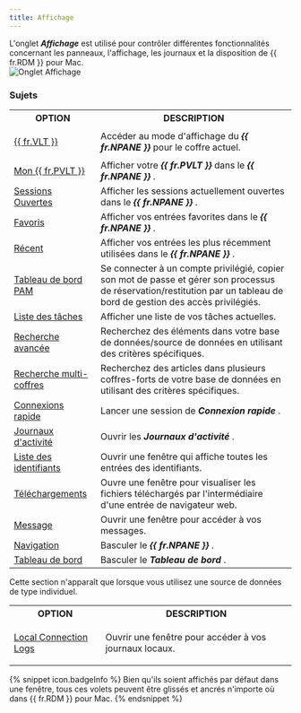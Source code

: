 ```yaml
---
title: Affichage
---
```

L&apos;onglet ***Affichage*** est utilisé pour contrôler différentes fonctionnalités concernant les panneaux, l&apos;affichage, les journaux et la disposition de {{ fr.RDM }} pour Mac.  
![Onglet Affichage](/img/fr/rdm/mac/clip4079.png) 

### Sujets 

<table>
	<tr>
		<th>
OPTION 
		</th>
		<th>
DESCRIPTION 
		</th>
	</tr>
	<tr>
		<td>

[{{ fr.VLT }}](/fr/rdm/mac/commands/view/vaults/) 
		</td>
		<td>
Accéder au mode d&apos;affichage du ***{{ fr.NPANE }}*** pour le coffre actuel. 
		</td>
	</tr>
	<tr>
		<td>
[Mon {{ fr.PVLT }}](/fr/rdm/mac/commands/view/vaults/) 
		</td>
		<td>
Afficher votre ***{{ fr.PVLT }}*** dans le ***{{ fr.NPANE }}*** . 
		</td>
	</tr>
	<tr>
		<td>
[Sessions Ouvertes](/fr/rdm/mac/commands/view/opened-sessions/) 
		</td>
		<td>
Afficher les sessions actuellement ouvertes dans le ***{{ fr.NPANE }}*** . 
		</td>
	</tr>
	<tr>
		<td>
[Favoris](/fr/rdm/mac/user-interface/navigation-pane/favorite-entries/) 
		</td>
		<td>
Afficher vos entrées favorites dans le ***{{ fr.NPANE }}*** . 
		</td>
	</tr>
	<tr>
		<td>
[Récent](/fr/rdm/mac/user-interface/navigation-pane/most-recently-used-entries/) 
		</td>
		<td>
Afficher vos entrées les plus récemment utilisées dans le ***{{ fr.NPANE }}*** . 
		</td>
	</tr>
	<tr>
		<td>
[Tableau de bord PAM](/fr/rdm/mac/commands/view/pam-dashboard/) 
		</td>
		<td>
Se connecter à un compte privilégié, copier son mot de passe et gérer son processus de réservation/restitution par un tableau de bord de gestion des accès privilégiés. 
		</td>
	</tr>
	<tr>
		<td>
[Liste des tâches](/fr/rdm/mac/commands/view/task-list/) 
		</td>
		<td>
Afficher une liste de vos tâches actuelles. 
		</td>
	</tr>
	<tr>
		<td>
[Recherche avancée](/fr/rdm/mac/commands/view/advanced-search/) 
		</td>
		<td>
Recherchez des éléments dans votre base de données/source de données en utilisant des critères spécifiques. 
		</td>
	</tr>
	<tr>
		<td>
[Recherche multi-coffres](/fr/rdm/mac/commands/view/multi-vault-search/) 
		</td>
		<td>
Recherchez des articles dans plusieurs coffres-forts de votre base de données en utilisant des critères spécifiques. 
		</td>
	</tr>
	<tr>
		<td>
[Connexions rapide](/fr/rdm/mac/commands/view/quick-connect/) 
		</td>
		<td>
Lancer une session de ***Connexion rapide*** . 
		</td>
	</tr>
	<tr>
		<td>
[Journaux d&apos;activité](/fr/rdm/mac/commands/view/activity-logs/) 
		</td>
		<td>
Ouvrir les ***Journaux d&apos;activité*** . 
		</td>
	</tr>
	<tr>
		<td>
[Liste des identifiants](/fr/rdm/mac/commands/view/credential-list/) 
		</td>
		<td>
Ouvrir une fenêtre qui affiche toutes les entrées des identifiants. 
		</td>
	</tr>
	<tr>
		<td>
[Téléchargements](/fr/rdm/mac/commands/view/downloads/) 
		</td>
		<td>
Ouvre une fenêtre pour visualiser les fichiers téléchargés par l&apos;intermédiaire d&apos;une entrée de navigateur web. 
		</td>
	</tr>
	<tr>
		<td>
[Message](/fr/rdm/mac/commands/view/message/) 
		</td>
		<td>
Ouvrir une fenêtre pour accéder à vos messages. 
		</td>
	</tr>
	<tr>
		<td>
[Navigation](/fr/rdm/mac/user-interface/navigation-pane/) 
		</td>
		<td>
Basculer le ***{{ fr.NPANE }}*** . 
		</td>
	</tr>
	<tr>
		<td>
[Tableau de bord](/fr/rdm/mac/user-interface/content-area/dashboard/) 
		</td>
		<td>
Basculer le ***Tableau de bord*** . 
		</td>
	</tr>
</table>

Cette section n&apos;apparaît que lorsque vous utilisez une source de données de type individuel. 

<table>
	<tr>
		<th>
OPTION 
		</th>
		<th>
DESCRIPTION 
		</th>
	</tr>
	<tr>
		<td>

[Local Connection Logs](/fr/rdm/mac/commands/view/local-connection-logs/) 
		</td>
		<td>
Ouvrir une fenêtre pour accéder à vos journaux locaux. 
		</td>
	</tr>
</table>

{% snippet icon.badgeInfo %} 
Bien qu&apos;ils soient affichés par défaut dans une fenêtre, tous ces volets peuvent être glissés et ancrés n&apos;importe où dans {{ fr.RDM }} pour Mac. 
{% endsnippet %}
 


